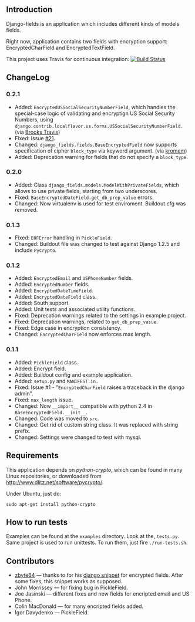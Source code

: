 Introduction
------------

Django-fields is an application which includes different kinds of models fields.

Right now, application contains two fields with encryption support:
EncryptedCharField and EncryptedTextField.

This project uses Travis for continuous integration: [![Build Status](https://secure.travis-ci.org/svetlyak40wt/django-fields.png)](http://travis-ci.org/svetlyak40wt/django-fields)


ChangeLog
---------

### 0.2.1

* Added: `EncryptedUSSocialSecurityNumberField`, which handles the special-case logic of validating and encryptign US Social Security Numbers, using `django.contrib.localflavor.us.forms.USSocialSecurityNumberField`. (via [Brooks Travis](https://github.com/svetlyak40wt/django-fields/pull/24 "Pull Request 24"))
* Fixed: Issue [#21](https://github.com/svetlyak40wt/django-fields/issues/21 "Issue #21").
* Changed: `django_fields.fields.BaseEncryptedField` now supports specification of cipher `block_type` via keyword argument. (via [kromem](https://github.com/svetlyak40wt/django-fields/pull/26 "Pull Request 26"))
* Added: Deprecation warning for fields that do not specify a `block_type`.

### 0.2.0

* Added: Class `django_fields.models.ModelWithPrivateFields`, which allows to use private fields, starting from two underscores.
* Fixed: `BaseEncryptedDateField.get_db_prep_value` errors.
* Changed: Now virtualenv is used for test enviroment. Buildout.cfg was removed.

### 0.1.3

* Fixed: `EOFError` handling in `PickleField`.
* Changed: Buildout file was changed to test against Django 1.2.5 and include `PyCrypto`.

### 0.1.2
* Added: `EncryptedEmail` and `USPhoneNumber` fields.
* Added: `EncryptedNumber` fields.
* Added: `EncryptedDateTimeField`.
* Added: `EncryptedDateField` class.
* Added: South support.
* Added: Unit tests and associated utility functions.
* Fixed: Deprecation warnings related to the settings in example project.
* Fixed: Deprecation warnings, related to `get_db_prep_vasue`.
* Fixed: Edge case in encryption consistency.
* Changed: `EncryptedCharField` now enforces max length.

### 0.1.1
* Added: `PickleField` class.
* Added: Encrypt field.
* Added: Buildout config and example application.
* Added: `setup.py` and `MANIFEST.in.`
* Fixed: Issue #1 - "`EncryptedCharField` raises a traceback in the django admin".
* Fixed: `max_length` issue.
* Changed: Now `__import__` compatible with python 2.4 in `BaseEncryptedField.__init__`.
* Changed: Code was moved to `src`.
* Changed: Get rid of custom string class. It was replaced with string prefix.
* Changed: Settings were changed to test with mysql.

Requirements
-----------

This application depends on *python-crypto*, which can be found in many Linux
repositories, or downloaded from http://www.dlitz.net/software/pycrypto/.

Under Ubuntu, just do:

    sudo apt-get install python-crypto

How to run tests
----------------

Examples can be found at the `examples` directory. Look at the, `tests.py`.
Same project is used to run unittests. To run them, just fire `./run-tests.sh`.

Contributors
------------

* [zbyte64](http://www.djangosnippets.org/users/zbyte64/) — thanks to for 
  his [django snippet](http://www.djangosnippets.org/snippets/1095/) for encrypted
  fields. After some fixes, this snippet works as supposed.
* John Morrissey — for fixing bug in PickleField.
* Joe Jasinski — different fixes and new fields for encripted email and US Phone.
* Colin MacDonald — for many encripted fields added.
* Igor Davydenko — PickleField.

